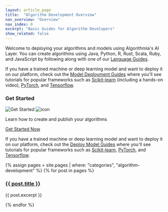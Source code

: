 ```yaml
---
layout: article_page
title:  "Algorithm Development Overview"
nav_overview: "Overview"
nav_index: 0
excerpt: "Basic Guides for Algorithm Developers"
show_related: false
---
```


<p>Welcome to deploying your algorithms and models using Algorithmia's AI Layer. You can create algorithms using Java, Python, R, Rust, Scala, Ruby, and JavaScript by following along with one of our <a href="{{ site.baseurl }}/algorithm-development/languages/">Language Guides</a>.</p>


<p>If you have a trained machine or deep learning model and want to deploy it on our platform, check out the <a href="{{ site.baseurl }}/model-deployment/">Model Deployment Guides</a> where you'll see tutorials for popular frameworks such as <a href ="{{ site.baseurl }}/model-deployment/scikit/">Scikit-learn</a> (including a hands-on video), <a href ="{{ site.baseurl }}/model-deployment/pytorch/">PyTorch</a>, and <a href ="{{ site.baseurl }}/model-deployment/tensorflow/">Tensorflow</a>.</p>

<div class="row mb-64">
  <div class="col-md-12">
    <h3>Get Started</h3>
    <div class="dev-card">
      <img src="{{ site.cdnurl }}{{ site.baseurl }}/images/get_started.png" alt="Get Started" class="img-fill get-started-img">
      <img src="{{ site.cdnurl }}{{ site.baseurl }}/images/icons/hexicon_desktop.svg" alt="icon" class="hexicon">
      <div class="dev-card-text">
        <p class="lead">Learn how to create and publish your algorithms</p>
        <a href="{{ site.baseurl }}/algorithm-development/algorithm-basics/your-first-algo/" class="btn btn-default btn-accent">Get Started Now</a>
      </div>
    </div>
  </div>
</div>

<p>If you have a trained machine or deep learning model and want to deploy it on our platform, check out the <a href="{{ site.baseurl }}/model-deployment/">Deploy Model Guides</a> where you'll see tutorials for popular frameworks such as <a href ="{{ site.baseurl }}/model-deployment/scikit/">Scikit-learn</a>, <a href ="{{ site.baseurl }}/model-deployment/pytorch/">PyTorch</a>, and <a href ="{{ site.baseurl }}/model-deployment/tensorflow/">Tensorflow</a>.</p>

<div class="row overview-container">
{% assign pages = site.pages | where: "categories", "algorithm-development" %}
{% for post in pages %}
  <div class="col-md-12 overview-brief">
    <h3><a href="{{ post.url | relative_url }}">{{ post.title }}</a></h3>
    <p class="lg">{{ post.excerpt }}</p>
  </div>
{% endfor %}
</div>
